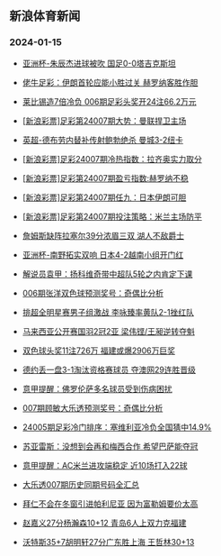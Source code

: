 ## 新浪体育新闻 
### 2024-01-15

+ [亚洲杯-朱辰杰进球被吹 国足0-0塔吉克斯坦](https://sports.sina.com.cn/china/national/2024-01-14/doc-inacmcvw0547581.shtml)

+ [佬牛足彩：伊朗首轮应能小胜过关 赫罗纳客胜作胆](https://sports.sina.com.cn/l/2024-01-14/doc-inacnfii9960997.shtml)

+ [莱比锡造7倍冷负 006期足彩头奖开24注66.2万元](https://sports.sina.com.cn/l/2024-01-14/doc-inacmyzk7161325.shtml)

+ [[新浪彩票]足彩第24007期大势：曼联捍卫主场](https://sports.sina.com.cn/l/2024-01-14/doc-inacmyzp6855728.shtml)

+ [英超-德布劳内替补传射鲍勃绝杀 曼城3-2纽卡](https://sports.sina.com.cn/g/pl/2024-01-14/doc-inacmyzi9376926.shtml)

+ [[新浪彩票]足彩24007期冷热指数：拉齐奥实力取分](https://sports.sina.com.cn/l/2024-01-14/doc-inacmyzp6851877.shtml)

+ [[新浪彩票]足彩第24007期盈亏指数:赫罗纳不稳](https://sports.sina.com.cn/l/2024-01-14/doc-inacmyzk7164245.shtml)

+ [[新浪彩票]足彩第24007期任九：日本伊朗可胆](https://sports.sina.com.cn/l/2024-01-14/doc-inacmyzi9383304.shtml)

+ [[新浪彩票]足彩第24007期投注策略：米兰主场防平](https://sports.sina.com.cn/l/2024-01-14/doc-inacmyzi9383464.shtml)

+ [詹姆斯缺阵拉塞尔39分浓眉三双 湖人不敌爵士](https://sports.sina.com.cn/basketball/nba/2024-01-14/doc-inacnmri6635845.shtml)

+ [亚洲杯-南野拓实双响 日本4-2越南小组开门红](https://sports.sina.com.cn/china/asia/2024-01-14/doc-inacphut8727439.shtml)

+ [解说员袁甲：扬科维奇带中超队5轮之内肯定下课](https://sports.sina.com.cn/china/national/2024-01-14/doc-inacpanw6625190.shtml)

+ [006期张洋双色球预测奖号：奇偶比分析](https://sports.sina.com.cn/l/2024-01-14/doc-inacnmri6628600.shtml)

+ [排超全明星赛男子组激战 李咏臻率黄队2-1挫红队](https://sports.sina.com.cn/others/volleyball/2024-01-14/doc-inacnrxc9752929.shtml)

+ [马来西亚公开赛国羽2冠2亚 梁伟铿/王昶逆转夺魁](https://sports.sina.com.cn/others/badmin/2024-01-14/doc-inacphuv9403974.shtml)

+ [双色球头奖11注726万 福建或爆2906万巨奖](https://sports.sina.com.cn/l/2024-01-14/doc-inacphuu6510466.shtml)

+ [德约丢一盘3-1淘汰资格赛球员 夺澳网29连胜晋级](https://sports.sina.com.cn/tennis/atp/2024-01-14/doc-inacpanw6633225.shtml)

+ [意甲提醒：佛罗伦萨多名球员受到伤病困扰](https://sports.sina.com.cn/l/2024-01-14/doc-inacnfim6756250.shtml)

+ [007期顾敏大乐透预测奖号：奇偶比分析](https://sports.sina.com.cn/l/2024-01-14/doc-inacnmre6942206.shtml)

+ [24005期足彩冷门排序：塞维利亚冷负全国猜中14.9%](https://sports.sina.com.cn/l/2024-01-14/doc-inacnfih7068714.shtml)

+ [苏亚雷斯：没想到会再和梅西合作 希望巴萨能夺冠](https://sports.sina.com.cn/global/others/2024-01-14/doc-inacnwez9629684.shtml)

+ [意甲提醒：AC米兰进攻端稳定 近10场打入22球](https://sports.sina.com.cn/l/2024-01-14/doc-inacnfif9287166.shtml)

+ [大乐透007期历史同期号码全汇总](https://sports.sina.com.cn/l/2024-01-14/doc-inacnmre6945107.shtml)

+ [拜仁不会在冬窗引进帕利尼亚 因为富勒姆要价太高](https://sports.sina.com.cn/g/pl/2024-01-14/doc-inacnwfc6406116.shtml)

+ [赵嘉义27分杨瀚森10+12 青岛6人上双力克福建](https://sports.sina.com.cn/basketball/cba/2024-01-14/doc-inacphuu6507226.shtml)

+ [沃特斯35+7胡明轩27分广东胜上海 王哲林30+13](https://sports.sina.com.cn/basketball/cba/2024-01-14/doc-inacphuv9404575.shtml)

